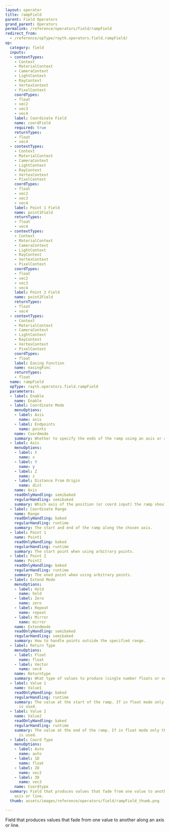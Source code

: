 ```yaml
---
layout: operator
title: rampField
parent: Field Operators
grand_parent: Operators
permalink: /reference/operators/field/rampField
redirect_from:
  - /reference/opType/raytk.operators.field.rampField/
op:
  category: field
  inputs:
  - contextTypes:
    - Context
    - MaterialContext
    - CameraContext
    - LightContext
    - RayContext
    - VertexContext
    - PixelContext
    coordTypes:
    - float
    - vec2
    - vec3
    - vec4
    label: Coordinate Field
    name: coordField
    required: true
    returnTypes:
    - float
    - vec4
  - contextTypes:
    - Context
    - MaterialContext
    - CameraContext
    - LightContext
    - RayContext
    - VertexContext
    - PixelContext
    coordTypes:
    - float
    - vec2
    - vec3
    - vec4
    label: Point 1 Field
    name: point1Field
    returnTypes:
    - float
    - vec4
  - contextTypes:
    - Context
    - MaterialContext
    - CameraContext
    - LightContext
    - RayContext
    - VertexContext
    - PixelContext
    coordTypes:
    - float
    - vec2
    - vec3
    - vec4
    label: Point 2 Field
    name: point2Field
    returnTypes:
    - float
    - vec4
  - contextTypes:
    - Context
    - MaterialContext
    - CameraContext
    - LightContext
    - RayContext
    - VertexContext
    - PixelContext
    coordTypes:
    - float
    label: Easing Function
    name: easingFunc
    returnTypes:
    - float
  name: rampField
  opType: raytk.operators.field.rampField
  parameters:
  - label: Enable
    name: Enable
  - label: Coordinate Mode
    menuOptions:
    - label: Axis
      name: axis
    - label: Endpoints
      name: points
    name: Coordmode
    summary: Whether to specify the ends of the ramp using an axis or arbitrary points.
  - label: Axis
    menuOptions:
    - label: X
      name: x
    - label: Y
      name: y
    - label: Z
      name: z
    - label: Distance From Origin
      name: dist
    name: Axis
    readOnlyHandling: semibaked
    regularHandling: semibaked
    summary: Which axis of the position (or coord input) the ramp should use.
  - label: Coordinate Range
    name: Range
    readOnlyHandling: baked
    regularHandling: runtime
    summary: The start and end of the ramp along the chosen axis.
  - label: Point 1
    name: Point1
    readOnlyHandling: baked
    regularHandling: runtime
    summary: The start point when using arbitrary points.
  - label: Point 2
    name: Point2
    readOnlyHandling: baked
    regularHandling: runtime
    summary: The ened point when using arbitrary points.
  - label: Extend Mode
    menuOptions:
    - label: Hold
      name: hold
    - label: Zero
      name: zero
    - label: Repeat
      name: repeat
    - label: Mirror
      name: mirror
    name: Extendmode
    readOnlyHandling: semibaked
    regularHandling: semibaked
    summary: How to handle points outside the specified range.
  - label: Return Type
    menuOptions:
    - label: Float
      name: float
    - label: Vector
      name: vec4
    name: Returntype
    summary: What type of values to produce (single number floats or vectors).
  - label: Value 1
    name: Value1
    readOnlyHandling: baked
    regularHandling: runtime
    summary: The value at the start of the ramp. If in float mode only the first part
      is used.
  - label: Value 2
    name: Value2
    readOnlyHandling: baked
    regularHandling: runtime
    summary: The value at the end of the ramp. If in float mode only the first part
      is used.
  - label: Coord Type
    menuOptions:
    - label: Auto
      name: auto
    - label: 1D
      name: float
    - label: 2D
      name: vec2
    - label: 3D
      name: vec3
    name: Coordtype
  summary: Field that produces values that fade from one value to another along an
    axis or line.
  thumb: assets/images/reference/operators/field/rampField_thumb.png

---
```



Field that produces values that fade from one value to another along an axis or line.